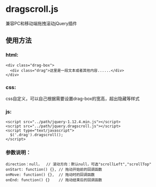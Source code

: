 # dragscroll.js
兼容PC和移动端拖拽滚动jQuery插件
## 使用方法
### html:
```
<div class="drag-box">
  <div class="drag">这里是一段文本或者其他内容......</div>
</div>
```

### css:
css自定义，可以自己根据需要设置drag-box的宽高，超出隐藏等样式

### js:
```
<script src="../path/jquery-1.12.4.min.js"></script>
<script src="../path/jquery.dragscroll.js"></script>
<script type="text/javascript">
  $('.drag').dragscroll();
</script>
```

### 参数说明：
```
direction：null，  // 滚动方向：默认null，可选"scrollLeft","scrollTop"
onStart: function() {}, // 拖动开始前的回调函数
onMove: function() {},  // 拖动时的回调函数
onEnd: function() {}    // 拖动结束后的回调函数
```
